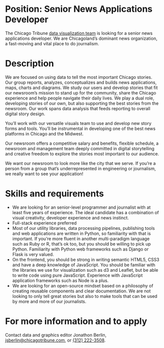 Position: Senior News Applications Developer
== 

The Chicago Tribune [data visualization team](https://www.chicagotribune.com/data/) is looking for a senior news applications developer. We are Chicagoland’s dominant news organization, a fast-moving and vital place to do journalism.

Description
==

We are focused on using data to tell the most important Chicago stories. Our group reports, analyzes, conceptualizes and builds news applications, maps, charts and diagrams. We study our users and develop stories that fit our newsroom’s mission to stand up for the community, share the Chicago experience and help people navigate their daily lives. We play a dual role, developing stories of our own, but also supporting the best stories from the newsroom. Our work spans data analysis that feeds reporting to overall digital story design.

You’ll work with our versatile visuals team to use and develop new story forms and tools. You’ll be instrumental in developing one of the best news platforms in Chicago and the Midwest.

Our newsroom offers a competitive salary and benefits, flexible schedule, a newsroom and management team deeply committed in digital storytelling and creative freedom to explore the stories most important to our audience.

We want our newsroom to look more like the city that we serve. If you’re a person from a group that’s underrepresented in engineering or journalism, we really want to see your application!


Skills and requirements
== 

- We are looking for an senior-level programmer and journalist with at least five years of experience. The ideal candidate has a combination of visual creativity, developer experience and news instinct.
- Full-stack experience preferred
- Most of our utility libraries, data processing pipelines, publishing tools and web applications are written in Python, so familiarity with that is important. If you’re more fluent in another multi-paradigm language such as Ruby or R, that’s ok too, but you should be willing to pick up Python. Familiarity with Python web frameworks such as Django or Flask is very valued.
- On the frontend, you should be strong in writing semantic HTML5, CSS3 and have a deep knowledge of JavaScript. You should be familiar with the libraries we use for visualization such as d3 and Leaflet, but be able to write code using pure JavaScript. Experience with JavaScript application frameworks such as Node is a plus. 
- We are looking for an open-source mindset based on a philosophy of creating reusable components and clear documentation. We are not looking to only tell great stories but also to make tools that can be used by more and more of our journalists.

For more information and to apply
==

Contact data and graphics editor Jonathon Berlin, [jsberlin@chicagotribune.com](mailto:jsberlin@chicagotribune.com), or [(312) 222-3508](tel:3122223508).
